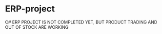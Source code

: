 # ERP-project
C# ERP PROJECT IS NOT COMPLETED YET, BUT PRODUCT TRADING AND OUT OF STOCK ARE WORKING
